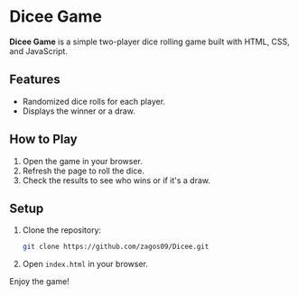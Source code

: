 # Dicee Game

**Dicee Game** is a simple two-player dice rolling game built with HTML, CSS, and JavaScript.

## Features

- Randomized dice rolls for each player.
- Displays the winner or a draw.

## How to Play

1. Open the game in your browser.
2. Refresh the page to roll the dice.
3. Check the results to see who wins or if it's a draw.

## Setup

1. Clone the repository:
   ```bash
   git clone https://github.com/zagos09/Dicee.git
   ```
2. Open `index.html` in your browser.

Enjoy the game!
